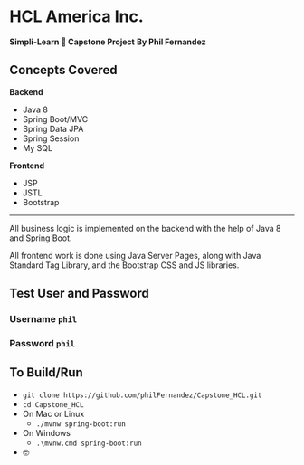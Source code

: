 # HCL America Inc.
**Simpli-Learn 🤪 Capstone Project**
**By Phil Fernandez**
## Concepts Covered
**Backend**
 - Java 8
 - Spring Boot/MVC
 - Spring Data JPA
 - Spring Session
 - My SQL
 
 **Frontend**
 - JSP
 - JSTL
 - Bootstrap


----------


All business logic is implemented on the backend with the
help of Java 8 and Spring Boot.

All frontend work is done using Java Server Pages, along with Java Standard Tag Library, and the Bootstrap CSS and JS libraries.

## Test User and Password
### Username `phil`
### Password `phil`

## To Build/Run

- `git clone https://github.com/philFernandez/Capstone_HCL.git`
- `cd Capstone_HCL`
- On Mac or Linux
	-  `./mvnw spring-boot:run` 
- On Windows
	- `.\mvnw.cmd spring-boot:run`
- 🤓
